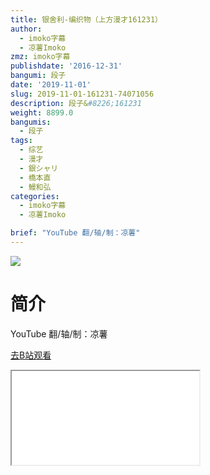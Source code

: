 ```yaml
---
title: 银舍利-编织物（上方漫才161231）
author:
  - imoko字幕
  - 凉薯Imoko
zmz: imoko字幕
publishdate: '2016-12-31'
bangumi: 段子
date: '2019-11-01'
slug: 2019-11-01-161231-74071056
description: 段子&#8226;161231
weight: 8899.0
bangumis:
  - 段子
tags:
  - 综艺
  - 漫才
  - 銀シャリ
  - 橋本直
  - 鰻和弘
categories:
  - imoko字幕
  - 凉薯Imoko

brief: "YouTube 翻/轴/制：凉薯"
---
```

![](https://raw.githubusercontent.com/tcgriffith/owaraisite/master/static/tmpimg/b20fff642626edcd5096c263029c22f2580f5032.jpg.480.jpg)
# 简介  
YouTube
翻/轴/制：凉薯  

[去B站观看](https://www.bilibili.com/video/av74071056/)
<div class ="resp-container"><iframe class="testiframe" src="//player.bilibili.com/player.html?aid=74071056"", scrolling="no", allowfullscreen="true" > </iframe></div> 
